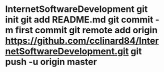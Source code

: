 # InternetSoftwareDevelopment git init git add README.md git commit -m first commit git remote add origin https://github.com/cclinard84/InternetSoftwareDevelopment.git git push -u origin master

